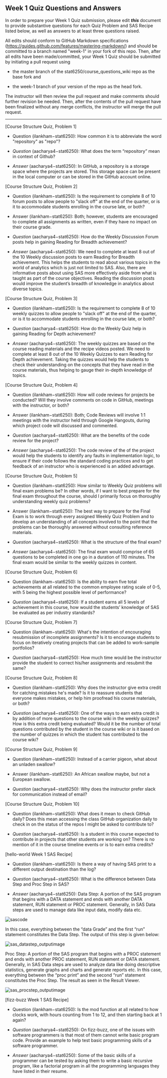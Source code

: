 ## Week 1 Quiz Questions and Answers

In order to prepare your Week 1 Quiz submission, please edit ***this*** document to provide substantive questions for each Quiz Problem and SAS Recipe listed below, as well as answers to at least three questions raised.

All edits should conform to GitHub Markdown specifications (https://guides.github.com/features/mastering-markdown/) and should be committed to a branch named "week-1" in your fork of this repo. Then, after all edits have been made/committed, your Week 1 Quiz should be submitted by initiating a pull request using

- the master branch of the stat6250/course_questions_wiki repo as the base fork and

- the week-1 branch of your version of the repo as the head fork.

The instructor will then review the pull request and make comments should further revision be needed. Then, after the contents of the pull request have been finalized without any merge conflicts, the instructor will merge the pull request.



********************************************************************************



[Course Structure Quiz, Problem 1]
- Question (ilankham−stat6250): How common it is to abbreviate the word "repository" as "repo"?


- *Question* (aacharya4−stat6250): What does the term “repository” mean in context of Github?
- *Answer* (aacharya4−stat6250): In GitHub, a repository is a storage space where the projects are stored. This storage space can be present in the local computer or can be stored in the GitHub account online.


[Course Structure Quiz, Problem 2]
- Question (ilankham−stat6250): Is the requirement to complete 8 of 10 forum posts to allow people to "slack off" at the end of the quarter, or is it to accommodate students enrolling in the course late, or both?
- Answer (ilankham−stat6250): Both; however, students are encouraged to complete all assignments as written, even if they have no impact on their course grade.

- *Question* (aacharya4−stat6250): How do the Weekly Discussion Forum posts help in gaining Reading for Breadth achievement?
- *Answer* (aacharya4−stat6250): We need to complete at least 8 out of the 10 Weekly discussion posts to earn Reading for Breadth achievement. This helps the students to read about various topics in the world of analytics which is just not limited to SAS. Also, there are informative posts about using SAS more effectively aside from what is taught as part of the course objectives. Reading the discussion posts would improve the student’s breadth of knowledge in analytics about diverse topics.



[Course Structure Quiz, Problem 3]
- Question (ilankham−stat6250): Is the requirement to complete 8 of 10 weekly quizzes to allow people to "slack off" at the end of the quarter, or is it to accommodate students enrolling in the course late, or both?

- *Question* (aacharya4−stat6250): How do the Weekly Quiz help in gaining Reading for Depth achievement?
- *Answer* (aacharya4−stat6250): The weekly quizzes are based on the course reading materials and the recipe videos posted. We need to complete at least 8 out of the 10 Weekly Quizzes to earn Reading for Depth achievement. Taking the quizzes would help the students to check their understanding on the concepts that they have read in the course materials, thus helping to gauge their in-depth knowledge of topics.



[Course Structure Quiz, Problem 4]
- Question (ilankham−stat6250): How will code reviews for projects be conducted? Will they involve comments on code in GitHub, meetings with the instructor, or both?
- Answer (ilankham−stat6250): Both; Code Reviews will involve 1:1 meetings with the instructor held through Google Hangouts, during which project code will discussed and commented.

- *Question* (aacharya4−stat6250): What are the benefits of the code review for the project?
- *Answer* (aacharya4−stat6250): The code review of the of the project would help the students to identify any faults in implementation logic, to ensure if their code follows the standard coding practices and to get feedback of an instructor who is experienced is an added advantage.



[Course Structure Quiz, Problem 5]
- Question (ilankham−stat6250): How similar to Weekly Quiz problems will final exam problems be? In other words, if I want to best prepare for the final exam throughout the course, should I primarily focus on thoroughly understanding weekly quiz problems?
- Answer (ilankham−stat6250): The best way to prepare for the Final Exam is to work through every assigned Weekly Quiz Problem and to develop an understanding of all concepts involved to the point that the problems can be thoroughly answered without consulting reference materials.

- *Question* (aacharya4−stat6250): What is the structure of the final exam?
- *Answer* (aacharya4−stat6250): The final exam would comprise of 65 questions to be completed in one go in a duration of 110 minutes. The final exam would be similar to the weekly quizzes in content.



[Course Structure Quiz, Problem 6]
- Question (ilankham−stat6250): Is the ability to earn five total achievements at all related to the common employee rating scale of 0-5, with 5 being the highest possible level of performance?

- *Question* (aacharya4−stat6250): If a student earns all 5 levels of achievement in this course, how would the students’ knowledge of SAS be evaluated as per industry standards?



[Course Structure Quiz, Problem 7]
- Question (ilankham−stat6250): What's the intention of encouraging resubmission of incomplete assignments? Is it to encourage students to focus on iteratively creating projects that can be added to work-sample portfolios?

- *Question* (aacharya4−stat6250): How much time would be the instructor provide the student to correct his/her assignments and resubmit the same?



[Course Structure Quiz, Problem 8]
- Question (ilankham−stat6250): Why does the instructor give extra credit for catching mistakes he's made? Is it to reassure students that everyone makes mistakes, or help him proofread his course materials, or both?

- *Question* (aacharya4−stat6250): One of the ways to earn extra credit is by addition of more questions to the course wiki in the weekly quizzes? How is this extra credit being evaluated? Would it be the number of total questions contributed by the student in the course wiki or is it based on the number of quizzes in which the student has contributed to the course wiki?



[Course Structure Quiz, Problem 9]
- Question (ilankham−stat6250): Instead of a carrier pigeon, what about an unladen swallow?
- Answer (ilankham−stat6250): An African swallow maybe, but not a European swallow.

- *Question* (aacharya4−stat6250): Why does the instructor prefer slack for communication instead of email?



[Course Structure Quiz, Problem 10]
- Question (ilankham−stat6250): What does it mean to check GitHub daily? Does this mean accessing the class GitHub organization daily to check in on the status of the repos I might be asked to contribute to?

- *Question* (aacharya4−stat6250): Is a student in this course expected to contribute in projects that other students are working on? There is no mention of it in the course timeline events or is to earn extra credits?



[hello-world Week 1 SAS Recipe]
- Question (ilankham−stat6250): Is there a way of having SAS print to a different output destination than the log?

- *Question* (aacharya4−stat6250): What is the difference between Data Step and Proc Step in SAS?
- *Answer* (aacharya4−stat6250): 
Data Step: A portion of the SAS program that begins with a DATA statement and ends with another DATA statement, RUN statement or PROC statement. Generally, in SAS Data steps are used to manage data like input data, modify data etc.
 
![sascode](https://user-images.githubusercontent.com/35093776/34646199-cfe2294a-f316-11e7-9df0-80a3f1af4709.png)

In this case, everything between the “data Grade” and the first “run” statement constitutes the Data Step. The output of this step is given below:

![sas_datastep_outputimage](https://user-images.githubusercontent.com/35093776/34646202-db97c3f8-f316-11e7-8d7e-b9c50e298454.png)

Proc Step: A portion of the SAS program that begins with a PROC statement and ends with another PROC statement, RUN statement or DATA statement. Generally, in SAS Data steps are used to analyze data like doing descriptive statistics, generate graphs and charts and generate reports etc.
In this case, everything between the “proc print” and the second “run” statement constitutes the Proc Step. The result as seen in the Result Viewer.

![sas_procstep_outputimage](https://user-images.githubusercontent.com/35093776/34646206-e4741350-f316-11e7-98d7-29e72ad79d79.png)



[fizz-buzz Week 1 SAS Recipe]
- Question (ilankham−stat6250): Is the mod function at all related to how clocks work, with hours counting from 1 to 12, and then starting back at 1 again?

- *Question* (aacharya4−stat6250): On fizz-buzz, one of the issues with software programmers is that most of them cannot write basic program code. Provide an example to help test basic programming skills of a software programmer.
- *Answer* (aacharya4−stat6250): Some of the basic skills of a programmer can be tested by asking them to write a basic recursive program, like a factorial program in all the programming languages they have listed in their resume. 


